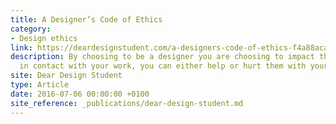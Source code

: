 ```yaml
---
title: A Designer’s Code of Ethics
category:
- Design ethics
link: https://deardesignstudent.com/a-designers-code-of-ethics-f4a88aca9e95
description: By choosing to be a designer you are choosing to impact the people who come
  in contact with your work, you can either help or hurt them with your actions.
site: Dear Design Student
type: Article
date: 2016-07-06 00:00:00 +0100
site_reference: _publications/dear-design-student.md
---
```

